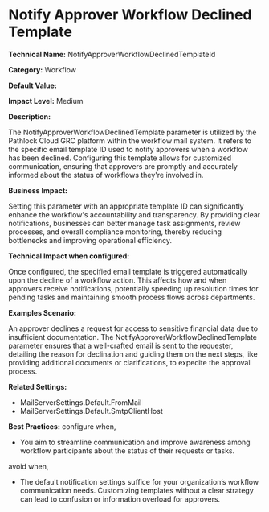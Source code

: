 # Notify Approver Workflow Declined Template

**Technical Name:** NotifyApproverWorkflowDeclinedTemplateId

**Category:** Workflow

**Default Value:**

**Impact Level:** Medium

**Description:**

The NotifyApproverWorkflowDeclinedTemplate parameter is utilized by the Pathlock Cloud GRC platform within the workflow mail system. It refers to the specific email template ID used to notify approvers when a workflow has been declined. Configuring this template allows for customized communication, ensuring that approvers are promptly and accurately informed about the status of workflows they're involved in.

**Business Impact:**

Setting this parameter with an appropriate template ID can significantly enhance the workflow's accountability and transparency. By providing clear notifications, businesses can better manage task assignments, review processes, and overall compliance monitoring, thereby reducing bottlenecks and improving operational efficiency.

**Technical Impact when configured:**

Once configured, the specified email template is triggered automatically upon the decline of a workflow action. This affects how and when approvers receive notifications, potentially speeding up resolution times for pending tasks and maintaining smooth process flows across departments.

**Examples Scenario:**

An approver declines a request for access to sensitive financial data due to insufficient documentation. The NotifyApproverWorkflowDeclinedTemplate parameter ensures that a well-crafted email is sent to the requester, detailing the reason for declination and guiding them on the next steps, like providing additional documents or clarifications, to expedite the approval process.

**Related Settings:**

- MailServerSettings.Default.FromMail
- MailServerSettings.Default.SmtpClientHost

**Best Practices:** configure when,

- You aim to streamline communication and improve awareness among workflow participants about the status of their requests or tasks.
  
avoid when,

- The default notification settings suffice for your organization’s workflow communication needs. Customizing templates without a clear strategy can lead to confusion or information overload for approvers.